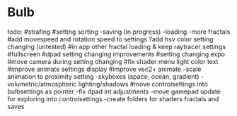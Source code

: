 # Bulb

todo:
#strafing
#setting sorting
-saving (in progress)
-loading
-more fractals
#add movespeed and rotation speed to settings
?add hsv color setting changing (untested)
#in app other fractal loading & keep raytracer settings
#fullscreen
#dpad setting changing improvements
#setting changing expo
#move camera during setting changing
#fix shader menu light color text
#improve animate settings display
#improve vec2+ animate 
-scale animation to proximity setting
-skyboxes (space, ocean, gradient)
-volumetric/atmospheric lighting/shadows 
#move controlsettings into bulbsettings as pointer
-fix dpad int adjustments
-move gamepad update for exploring into controlsettings
-create folders for shaders fractals and saves